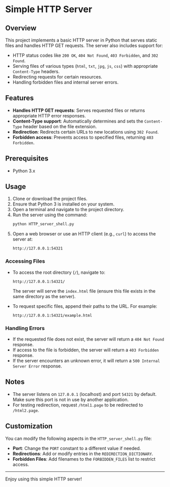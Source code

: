 # Simple HTTP Server

## Overview
This project implements a basic HTTP server in Python that serves static files and handles HTTP GET requests. The server also includes support for:

- HTTP status codes like `200 OK`, `404 Not Found`, `403 Forbidden`, and `302 Found`.
- Serving files of various types (`html`, `txt`, `jpg`, `js`, `css`) with appropriate `Content-Type` headers.
- Redirecting requests for certain resources.
- Handling forbidden files and internal server errors.

## Features
- **Handles HTTP GET requests**: Serves requested files or returns appropriate HTTP error responses.
- **Content-Type support**: Automatically determines and sets the `Content-Type` header based on the file extension.
- **Redirection**: Redirects certain URLs to new locations using `302 Found`.
- **Forbidden access**: Prevents access to specified files, returning `403 Forbidden`.

## Prerequisites
- Python 3.x

## Usage
1. Clone or download the project files.
2. Ensure that Python 3 is installed on your system.
3. Open a terminal and navigate to the project directory.
4. Run the server using the command:
   ```bash
   python HTTP_server_shell.py
   ```
5. Open a web browser or use an HTTP client (e.g., `curl`) to access the server at:
   ```
   http://127.0.0.1:54321
   ```

### Accessing Files
- To access the root directory (`/`), navigate to:
  ```
  http://127.0.0.1:54321/
  ```
  The server will serve the `index.html` file (ensure this file exists in the same directory as the server).

- To request specific files, append their paths to the URL. For example:
  ```
  http://127.0.0.1:54321/example.html
  ```

### Handling Errors
- If the requested file does not exist, the server will return a `404 Not Found` response.
- If access to the file is forbidden, the server will return a `403 Forbidden` response.
- If the server encounters an unknown error, it will return a `500 Internal Server Error` response.

## Notes
- The server listens on `127.0.0.1` (localhost) and port `54321` by default. Make sure this port is not in use by another application.
- For testing redirection, request `/html1.page` to be redirected to `/html2.page`.

## Customization
You can modify the following aspects in the `HTTP_server_shell.py` file:
- **Port**: Change the `PORT` constant to a different value if needed.
- **Redirections**: Add or modify entries in the `REDIRECTION_DICTIONARY`.
- **Forbidden Files**: Add filenames to the `FORBIDDEN_FILES` list to restrict access.
---

Enjoy using this simple HTTP server!

